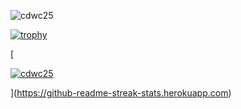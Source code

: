<p align="left"> <img src="https://komarev.com/ghpvc/?username=cdwc25&label=Profile%20views&color=0e75b6&style=flat" alt="cdwc25" /> </p>

[![trophy](https://github-profile-trophy.vercel.app/?username=cdwc25&theme=onedark)](https://github.com/ryo-ma/github-profile-trophy)

[[<p><img align="center" src="https://github-readme-streak-stats.herokuapp.com/?user=cdwc25&" alt="cdwc25" /></p>](https://github-readme-streak-stats.herokuapp.com)](https://github-readme-streak-stats.herokuapp.com)

